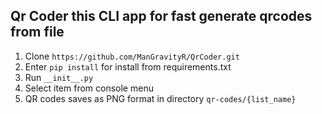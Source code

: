 Qr Coder this CLI app for fast generate qrcodes from file
-------------------------

1. Clone `https://github.com/ManGravityR/QrCoder.git`
2. Enter `pip install` for install from requirements.txt
3. Run `__init__.py`
4. Select item from console menu
5. QR codes saves as PNG format in directory `qr-codes/{list_name}`